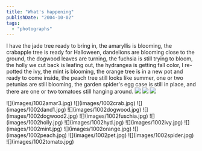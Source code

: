 ```yaml
---
title: "What's happening"
publishDate: "2004-10-02"
tags: 
  - "photographs"
---
```


I have the jade tree ready to bring in, the amaryllis is blooming, the crabapple tree is ready for Halloween, dandelions are blooming close to the ground, the dogwood leaves are turning, the fuchsia is still trying to bloom, the holly we cut back is leafing out, the hydrangea is getting fall color, I re-potted the ivy, the mint is blooming, the orange tree is in a new pot and ready to come inside, the peach tree still looks like summer, one or two petunias are still blooming, the garden spider's egg case is still in place, and there are one or two tomatoes still hanging around. ![](images/1002ade.jpg) ![](images/1002amar1.jpg) ![](images/1002amar2.jpg)

<!--more--> ![](images/1002amar3.jpg) ![](images/1002crab.jpg) ![](images/1002dand1.jpg) ![](images/1002dogwood.jpg) ![](images/1002dogwood2.jpg) ![](images/1002fuschia.jpg) ![](images/1002holly.jpg) ![](images/1002hyd.jpg) ![](images/1002ivy.jpg) ![](images/1002mint.jpg) ![](images/1002orange.jpg) ![](images/1002peach.jpg) ![](images/1002pet.jpg) ![](images/1002spider.jpg) ![](images/1002tomato.jpg)
